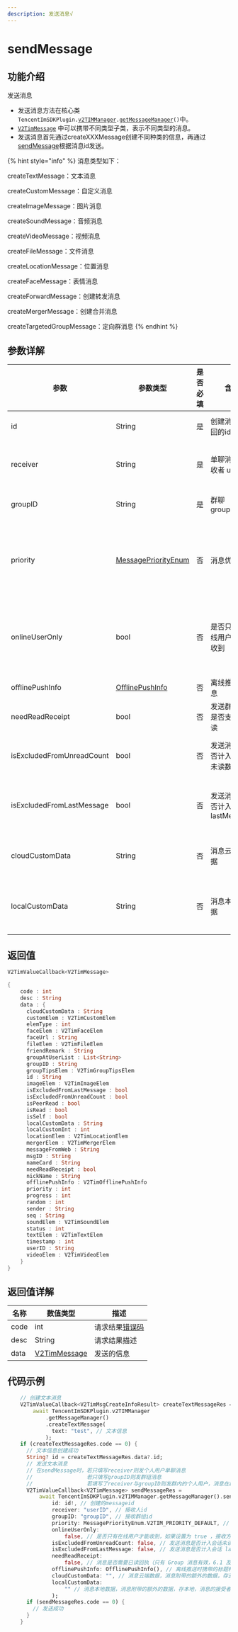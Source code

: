 ```yaml
---
description: 发送消息√
---
```


# sendMessage

## 功能介绍

发送消息

* 发送消息方法在核心类 `TencentImSDKPlugin.`[`v2TIMManager`](../v2timmanager/README.md)`.`[`getMessageManager`](../v2timmanager/getmessagemanager.md)`()`中。
* [`V2TimMessage`](../keyClass/message/v2timmessage.md) 中可以携带不同类型子类，表示不同类型的消息。
* 发送消息首先通过createXXXMessage创建不同种类的信息，再通过[sendMessage](sendmessage.md)根据消息id发送。

{% hint style="info" %}
消息类型如下：

createTextMessage：文本消息

createCustomMessage：自定义消息

createImageMessage：图片消息

createSoundMessage：音频消息

createVideoMessage：视频消息

createFileMessage：文件消息

createLocationMessage：位置消息

createFaceMessage：表情消息

createForwardMessage：创建转发消息

createMergerMessage：创建合并消息

createTargetedGroupMessage：定向群消息
{% endhint %}

## 参数详解

| 参数                        | 参数类型                                                           | 是否必填 | 含义                     | 单聊有效   | 群聊有效   | 说明                                                |
| ------------------------- | -------------------------------------------------------------- | ---- | ---------------------- | ------ | ------ | ------------------------------------------------- |
| id                        | String                                                         | 是    | 创建消息返回的id              | YES    | YES    | 需要通过对应的 `createXxxMessage` 接口先行创建                     |
| receiver                  | String                                                         | 是    | 单聊消息接收者 userID         | YES    | **NO** | 如果是发送 C2C 单聊消息，只需要指定 receiver 即可                      |
| groupID                   | String                                                         | 是    | 群聊 groupID             | **NO** | YES    | 如果是发送群聊消息，只需要指定 groupID 即可                            |
| priority                  | [MessagePriorityEnum](../enums/messagepriority.md)             | 否    | 消息优先级                  | **NO** | YES    | 请把重要消息设置为高优先级（例如红包、礼物消息），高频且不重要的消息设置为低优先级（例如点赞消息）     |
| onlineUserOnly            | bool                                                           | 否    | 是否只有在线用户才能收到           | YES    | YES    | 如果设置为 YES ，接收方历史消息拉取不到，常被用于实现”对方正在输入”或群组里的非重要提示等弱提示功能 |
| offlinePushInfo           | [OfflinePushInfo](../keyClass/message/offlinepushinfo.md) | 否    | 离线推送信息                 | YES    | YES    | 离线推送时携带的标题和内容                                         |
| needReadReceipt           | bool                                                           | 否    | 发送群消息是否支持已读            | **NO** | YES    | 发送群消息是否支持已读                                           |
| isExcludedFromUnreadCount | bool                                                           | 否    | 发送消息是否计入会话未读数          | YES    | YES    | 如果设置为 true，发送消息不会计入会话未读，默认为 false                     |
| isExcludedFromLastMessage | bool                                                           | 否    | 发送消息是否计入会话 lastMessage | YES    | YES    | 如果设置为 true，发送消息不会计入会话 lastMessage，默认为 false           |
| cloudCustomData           | String                                                         | 否    | 消息云端数据                 | YES    | YES    | 消息附带的额外的数据，存云端，消息的接受者可以访问到                            |
| localCustomData           | String                                                         | 否    | 消息本地数据                 | YES    | YES    | 消息附带的额外的数据，存本地，消息的接受者不可以访问到，App 卸载后数据丢失               |

## 返回值

```dart
V2TimValueCallback<V2TimMessage>

{
    code : int
    desc : String
    data : {
      cloudCustomData : String
      customElem : V2TimCustomElem
      elemType : int
      faceElem : V2TimFaceElem
      faceUrl : String
      fileElem : V2TimFileElem
      friendRemark : String
      groupAtUserList : List<String>
      groupID : String
      groupTipsElem : V2TimGroupTipsElem
      id : String
      imageElem : V2TimImageElem
      isExcludedFromLastMessage : bool
      isExcludedFromUnreadCount : bool
      isPeerRead : bool
      isRead : bool
      isSelf : bool
      localCustomData : String
      localCustomInt : int
      locationElem : V2TimLocationElem
      mergerElem : V2TimMergerElem
      messageFromWeb : String
      msgID : String
      nameCard : String
      needReadReceipt : bool
      nickName : String
      offlinePushInfo : V2TimOfflinePushInfo
      priority : int
      progress : int
      random : int
      sender : String
      seq : String
      soundElem : V2TimSoundElem
      status : int
      textElem : V2TimTextElem
      timestamp : int
      userID : String
      videoElem : V2TimVideoElem
    }
}
```

## 返回值详解

| 名称   | 数值类型                                                     | 描述                                                             |
| ---- | -------------------------------------------------------- | -------------------------------------------------------------- |
| code | int                                                      | 请求结果[错误码](https://cloud.tencent.com/document/product/269/1671) |
| desc | String                                                   | 请求结果描述                                                         |
| data | [V2TimMessage](../keyClass/message/v2timmessage.md) | 发送的信息                                                          |

## 代码示例

```dart
    // 创建文本消息
    V2TimValueCallback<V2TimMsgCreateInfoResult> createTextMessageRes =
        await TencentImSDKPlugin.v2TIMManager
            .getMessageManager()
            .createTextMessage(
              text: "test", // 文本信息
            );
    if (createTextMessageRes.code == 0) {
      // 文本信息创建成功
      String? id = createTextMessageRes.data?.id;
      // 发送文本消息
      // 在sendMessage时，若只填写receiver则发个人用户单聊消息
      //                 若只填写groupID则发群组消息
      //                 若填写了receiver与groupID则发群内的个人用户，消息在群聊中显示，只有指定receiver能看见
      V2TimValueCallback<V2TimMessage> sendMessageRes =
          await TencentImSDKPlugin.v2TIMManager.getMessageManager().sendMessage(
              id: id!, // 创建的messageid
              receiver: "userID", // 接收人id
              groupID: "groupID", // 接收群组id
              priority: MessagePriorityEnum.V2TIM_PRIORITY_DEFAULT, // 消息优先级
              onlineUserOnly:
                  false, // 是否只有在线用户才能收到，如果设置为 true ，接收方历史消息拉取不到，常被用于实现“对方正在输入”或群组里的非重要提示等弱提示功能，该字段不支持 AVChatRoom。
              isExcludedFromUnreadCount: false, // 发送消息是否计入会话未读数
              isExcludedFromLastMessage: false, // 发送消息是否计入会话 lastMessage
              needReadReceipt:
                  false, // 消息是否需要已读回执（只有 Group 消息有效，6.1 及以上版本支持，需要您购买旗舰版套餐）
              offlinePushInfo: OfflinePushInfo(), // 离线推送时携带的标题和内容
              cloudCustomData: "", // 消息云端数据，消息附带的额外的数据，存云端，消息的接受者可以访问到
              localCustomData:
                  "" // 消息本地数据，消息附带的额外的数据，存本地，消息的接受者不可以访问到，App 卸载后数据丢失
              );
      if (sendMessageRes.code == 0) {
        // 发送成功
      }
    }
```
